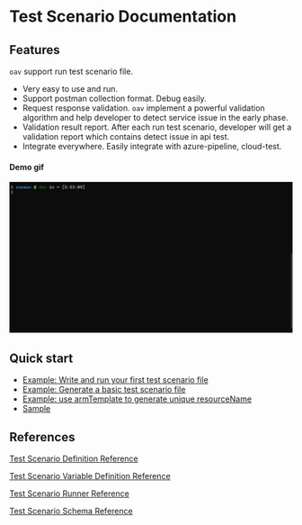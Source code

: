 # Test Scenario Documentation

## Features

`oav` support run test scenario file.

- Very easy to use and run.
- Support postman collection format. Debug easily.
- Request response validation. `oav` implement a powerful validation algorithm and help developer to detect service issue in the early phase.
- Validation result report. After each run test scenario, developer will get a validation report which contains detect issue in api test.
- Integrate everywhere. Easily integrate with azure-pipeline, cloud-test.

#### Demo gif

![](./runApiTest.gif)

## Quick start

- [Example: Write and run your first test scenario file](./QuickStart.md)
- [Example: Generate a basic test scenario file](./generateABasicTestScenario.md)
- [Example: use armTemplate to generate unique resourceName](./testScenarioWithARMTemplate.md)
- [Sample](../samplefiles/Microsoft.YourServiceName/stable/YYYY-MM-DD/scenarios/testYourService.yaml)

## References

[Test Scenario Definition Reference](./references/TestDefinitionReference.md)

[Test Scenario Variable Definition Reference](./references/Variables.md)

[Test Scenario Runner Reference](./references/Runner.md)

[Test Scenario Schema Reference](./references/TestDefinitionFileSchema.json)
